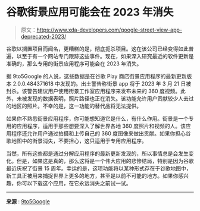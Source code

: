 # 谷歌街景应用可能会在 2023 年消失

> 原文：<https://www.xda-developers.com/google-street-view-app-deprecated-2023/>

谷歌以搁置项目而闻名，更糟糕的是，彻底扼杀项目。这在该公司已经变得如此普遍，以至于有一个网站专门跟踪这些事件。现在，如果深入研究最近的软件更新是准确的，那么专用的街景应用程序可能会在 2023 年消失。

据 9to5Google 的人说，这些数据是在谷歌 Play 商店街景应用程序的最新更新版本 2.0.0.484371618 中发现的。出土警告称街景 app 将于 2023 年 3 月 21 日被封杀。该警告建议用户使用街景工作室应用程序来发布未来的 360 度视频。此外，未被发现的数据表明，照片路径也正在消失。该功能允许用户贡献较少人去过的地区的照片。不幸的是，这一功能的替代品将无法提供。

如果你不熟悉街景应用程序，你可能想知道它是什么，有什么作用。街景是一个专用的应用程序，适用于那些想要深入了解世界各地 360 度照片和视频的人。该应用程序还允许用户通过拍摄和上传自己的 360 度图像来做出贡献。如果你担心谷歌地图中的街景消失，不要担心，这只适用于专用应用程序。

当然，所有这些都是通过分解应用程序的最新更新发现的，所以事情总是会发生变化。但是，如果这是真的，那么这将是一个伟大应用的悲惨结局，特别是因为谷歌最近庆祝了街景 15 周年。幸运的是，这项功能将以某种形式存在于谷歌地图中，新工具正被用来捕捉世界上更多的地方，甚至是以前不可能的地方。如果你感兴趣，你可以下载这个应用，在它永远消失之前试一试。

* * *

**来源** : [9to5Google](https://9to5google.com/2022/11/01/google-street-view-app-shutting-down/)